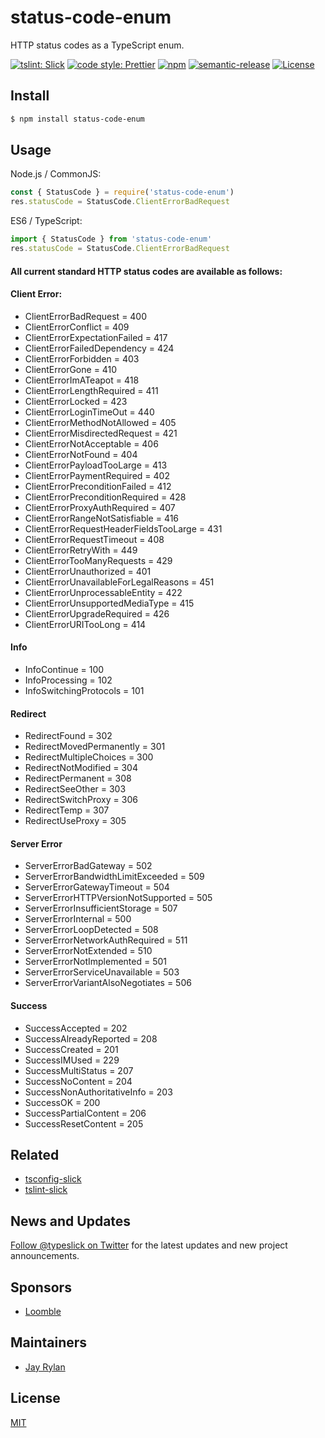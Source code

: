 # status-code-enum

HTTP status codes as a TypeScript enum.

[![tslint: Slick](https://img.shields.io/badge/tslint-slick-3a6b93.svg?style=flat-square)](https://github.com/typeslick/tslint-slick)
[![code style: Prettier](https://img.shields.io/badge/code_style-prettier-ff69b4.svg?style=flat-square)](https://github.com/prettier/prettier)
[![npm](https://img.shields.io/npm/v/status-code-enum.svg?style=flat-square)](https://npmjs.org/package/status-code-enum)
[![semantic-release](https://img.shields.io/badge/%20%20%F0%9F%93%A6%F0%9F%9A%80-semantic--release-e10079.svg?style=flat-square)](https://github.com/semantic-release/semantic-release)
[![License](https://img.shields.io/badge/license-MIT-blue.svg?style=flat-square)](https://github.com/typeslick/status-code-enum/blob/master/LICENSE)

## Install

```sh
$ npm install status-code-enum
```

## Usage

Node.js / CommonJS:

```typescript
const { StatusCode } = require('status-code-enum')
res.statusCode = StatusCode.ClientErrorBadRequest
```

ES6 / TypeScript:

```typescript
import { StatusCode } from 'status-code-enum'
res.statusCode = StatusCode.ClientErrorBadRequest
```

#### All current standard HTTP status codes are available as follows:

#### Client Error:

- ClientErrorBadRequest = 400
- ClientErrorConflict = 409
- ClientErrorExpectationFailed = 417
- ClientErrorFailedDependency = 424
- ClientErrorForbidden = 403
- ClientErrorGone = 410
- ClientErrorImATeapot = 418
- ClientErrorLengthRequired = 411
- ClientErrorLocked = 423
- ClientErrorLoginTimeOut = 440
- ClientErrorMethodNotAllowed = 405
- ClientErrorMisdirectedRequest = 421
- ClientErrorNotAcceptable = 406
- ClientErrorNotFound = 404
- ClientErrorPayloadTooLarge = 413
- ClientErrorPaymentRequired = 402
- ClientErrorPreconditionFailed = 412
- ClientErrorPreconditionRequired = 428
- ClientErrorProxyAuthRequired = 407
- ClientErrorRangeNotSatisfiable = 416
- ClientErrorRequestHeaderFieldsTooLarge = 431
- ClientErrorRequestTimeout = 408
- ClientErrorRetryWith = 449
- ClientErrorTooManyRequests = 429
- ClientErrorUnauthorized = 401
- ClientErrorUnavailableForLegalReasons = 451
- ClientErrorUnprocessableEntity = 422
- ClientErrorUnsupportedMediaType = 415
- ClientErrorUpgradeRequired = 426
- ClientErrorURITooLong = 414

#### Info

- InfoContinue = 100
- InfoProcessing = 102
- InfoSwitchingProtocols = 101

#### Redirect

- RedirectFound = 302
- RedirectMovedPermanently = 301
- RedirectMultipleChoices = 300
- RedirectNotModified = 304
- RedirectPermanent = 308
- RedirectSeeOther = 303
- RedirectSwitchProxy = 306
- RedirectTemp = 307
- RedirectUseProxy = 305

#### Server Error

- ServerErrorBadGateway = 502
- ServerErrorBandwidthLimitExceeded = 509
- ServerErrorGatewayTimeout = 504
- ServerErrorHTTPVersionNotSupported = 505
- ServerErrorInsufficientStorage = 507
- ServerErrorInternal = 500
- ServerErrorLoopDetected = 508
- ServerErrorNetworkAuthRequired = 511
- ServerErrorNotExtended = 510
- ServerErrorNotImplemented = 501
- ServerErrorServiceUnavailable = 503
- ServerErrorVariantAlsoNegotiates = 506

#### Success

- SuccessAccepted = 202
- SuccessAlreadyReported = 208
- SuccessCreated = 201
- SuccessIMUsed = 229
- SuccessMultiStatus = 207
- SuccessNoContent = 204
- SuccessNonAuthoritativeInfo = 203
- SuccessOK = 200
- SuccessPartialContent = 206
- SuccessResetContent = 205

## Related

- [tsconfig-slick](https://github.com/typeslick/tsconfig-slick)
- [tslint-slick](https://github.com/typeslick/tslint-slick)

## News and Updates

[Follow @typeslick on Twitter](https://twitter.com/typeslick) for the latest updates and new project announcements.

## Sponsors

- [Loomble](https://loomble.com/)

## Maintainers

- [Jay Rylan](https://jayrylan.com/)

## License

[MIT](https://github.com/typeslick/status-code-enum/blob/master/LICENSE)
